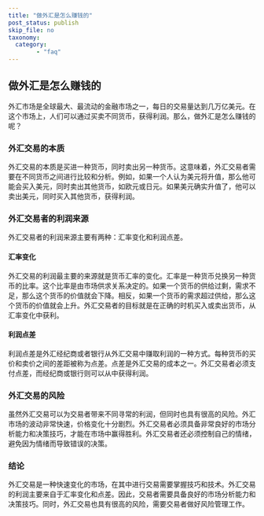 ```yaml
---
title: "做外汇是怎么赚钱的"
post_status: publish
skip_file: no
taxonomy:
  category:
        - "faq"
---
```


## 做外汇是怎么赚钱的

外汇市场是全球最大、最流动的金融市场之一，每日的交易量达到几万亿美元。在这个市场上，人们可以通过买卖不同货币，获得利润。那么，做外汇是怎么赚钱的呢？

### 外汇交易的本质

外汇交易的本质是买进一种货币，同时卖出另一种货币。这意味着，外汇交易者需要在不同货币之间进行比较和分析。例如，如果一个人认为美元将升值，那么他可能会买入美元，同时卖出其他货币，如欧元或日元。如果美元确实升值了，他可以卖出美元，同时买入其他货币，获得利润。

### 外汇交易者的利润来源

外汇交易者的利润来源主要有两种：汇率变化和利润点差。

#### 汇率变化

外汇交易的利润最主要的来源就是货币汇率的变化。汇率是一种货币兑换另一种货币的比率。这个比率是由市场供求关系决定的。如果一个货币的供给过剩，需求不足，那么这个货币的价值就会下降。相反，如果一个货币的需求超过供给，那么这个货币的价值就会上升。外汇交易者的目标就是在正确的时机买入或卖出货币，从汇率变化中获利。

#### 利润点差

利润点差是外汇经纪商或者银行从外汇交易中赚取利润的一种方式。每种货币的买价和卖价之间的差距被称为点差。点差是外汇交易的成本之一。外汇交易者必须支付点差，而经纪商或银行则可以从中获得利润。

### 外汇交易的风险

虽然外汇交易可以为交易者带来不同寻常的利润，但同时也具有很高的风险。外汇市场的波动非常快速，价格变化十分剧烈。外汇交易者必须具备非常良好的市场分析能力和决策技巧，才能在市场中赢得胜利。外汇交易者还必须控制自己的情绪，避免因为情绪而导致错误的决策。

### 结论

外汇交易是一种快速变化的市场，在其中进行交易需要掌握技巧和技术。外汇交易的利润主要来自于汇率变化和点差。因此，交易者需要具备良好的市场分析能力和决策技巧。同时，外汇交易也具有很高的风险，需要交易者做好风险管理工作。
